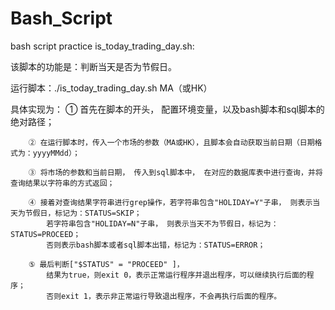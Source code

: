 # Bash_Script
bash script practice
is_today_trading_day.sh:

该脚本的功能是：判断当天是否为节假日。

运行脚本：./is_today_trading_day.sh MA（或HK） 

具体实现为： 
		① 首先在脚本的开头， 配置环境变量，以及bash脚本和sql脚本的绝对路径；
		
		② 在运行脚本时，传入一个市场的参数（MA或HK），且脚本会自动获取当前日期（日期格式为：yyyyMMdd）；
		
		③ 将市场的参数和当前日期， 传入到sql脚本中， 在对应的数据库表中进行查询，并将查询结果以字符串的方式返回；
		
		④ 接着对查询结果字符串进行grep操作，若字符串包含"HOLIDAY=Y"子串， 则表示当天为节假日，标记为：STATUS=SKIP；
			若字符串包含"HOLIDAY=N"子串， 则表示当天不为节假日，标记为：STATUS=PROCEED；
			否则表示bash脚本或者sql脚本出错，标记为：STATUS=ERROR；
			
		⑤ 最后判断["$STATUS" = "PROCEED" ]，
			结果为true，则exit 0，表示正常运行程序并退出程序，可以继续执行后面的程序；
			否则exit 1，表示非正常运行导致退出程序，不会再执行后面的程序。
